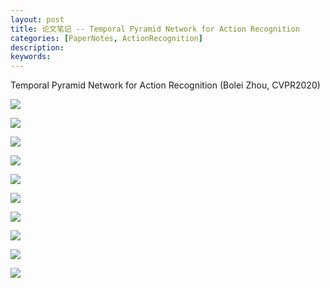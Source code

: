```yaml
---
layout: post
title: 论文笔记 -- Temporal Pyramid Network for Action Recognition
categories: [PaperNotes, ActionRecognition]
description: 
keywords: 
---
```


Temporal Pyramid Network for Action Recognition (Bolei Zhou, CVPR2020)



![](/images/CVPR2020_Temporal_Pyramid_Network_for_Action_Recognition/CVPR2020_Temporal_Pyramid_Network_for_Action_Recognition-01.png)



![](/images/CVPR2020_Temporal_Pyramid_Network_for_Action_Recognition/CVPR2020_Temporal_Pyramid_Network_for_Action_Recognition-02.png)



![](/images/CVPR2020_Temporal_Pyramid_Network_for_Action_Recognition/CVPR2020_Temporal_Pyramid_Network_for_Action_Recognition-03.png)



![](/images/CVPR2020_Temporal_Pyramid_Network_for_Action_Recognition/CVPR2020_Temporal_Pyramid_Network_for_Action_Recognition-04.png)



![](/images/CVPR2020_Temporal_Pyramid_Network_for_Action_Recognition/CVPR2020_Temporal_Pyramid_Network_for_Action_Recognition-05.png)



![](/images/CVPR2020_Temporal_Pyramid_Network_for_Action_Recognition/CVPR2020_Temporal_Pyramid_Network_for_Action_Recognition-06.png)



![](/images/CVPR2020_Temporal_Pyramid_Network_for_Action_Recognition/CVPR2020_Temporal_Pyramid_Network_for_Action_Recognition-07.png)



![](/images/CVPR2020_Temporal_Pyramid_Network_for_Action_Recognition/CVPR2020_Temporal_Pyramid_Network_for_Action_Recognition-08.png)



![](/images/CVPR2020_Temporal_Pyramid_Network_for_Action_Recognition/CVPR2020_Temporal_Pyramid_Network_for_Action_Recognition-09.png)



![](/images/CVPR2020_Temporal_Pyramid_Network_for_Action_Recognition/CVPR2020_Temporal_Pyramid_Network_for_Action_Recognition-10.png)